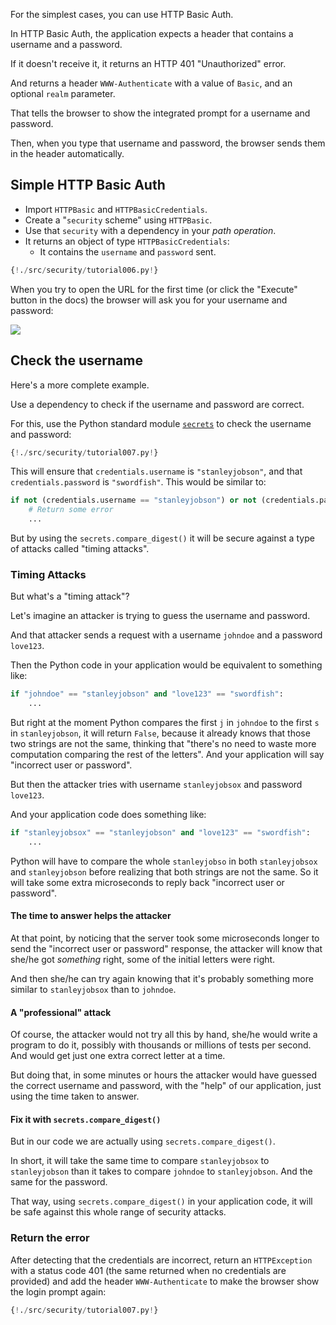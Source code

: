For the simplest cases, you can use HTTP Basic Auth.

In HTTP Basic Auth, the application expects a header that contains a username and a password.

If it doesn't receive it, it returns an HTTP 401 "Unauthorized" error.

And returns a header `WWW-Authenticate` with a value of `Basic`, and an optional `realm` parameter.

That tells the browser to show the integrated prompt for a username and password.

Then, when you type that username and password, the browser sends them in the header automatically.

## Simple HTTP Basic Auth

* Import `HTTPBasic` and `HTTPBasicCredentials`.
* Create a "`security` scheme" using `HTTPBasic`.
* Use that `security` with a dependency in your *path operation*.
* It returns an object of type `HTTPBasicCredentials`:
    * It contains the `username` and `password` sent.


```Python hl_lines="2 6 10"
{!./src/security/tutorial006.py!}
```

When you try to open the URL for the first time (or click the "Execute" button in the docs) the browser will ask you for your username and password:

<img src="/img/tutorial/security/image12.png">

## Check the username

Here's a more complete example.

Use a dependency to check if the username and password are correct.

For this, use the Python standard module <a href="https://docs.python.org/3/library/secrets.html" target="_blank">`secrets`</a> to check the username and password:

```Python hl_lines="1  13 14 15"
{!./src/security/tutorial007.py!}
```

This will ensure that `credentials.username` is `"stanleyjobson"`, and that `credentials.password` is `"swordfish"`. This would be similar to:

```Python
if not (credentials.username == "stanleyjobson") or not (credentials.password == "swordfish"):
    # Return some error
    ...
```

But by using the `secrets.compare_digest()` it will be secure against a type of attacks called "timing attacks".

### Timing Attacks

But what's a "timing attack"?

Let's imagine an attacker is trying to guess the username and password.

And that attacker sends a request with a username `johndoe` and a password `love123`.

Then the Python code in your application would be equivalent to something like:

```Python
if "johndoe" == "stanleyjobson" and "love123" == "swordfish":
    ...
```

But right at the moment Python compares the first `j` in `johndoe` to the first `s` in `stanleyjobson`, it will return `False`, because it already knows that those two strings are not the same, thinking that "there's no need to waste more computation comparing the rest of the letters". And your application will say "incorrect user or password".

But then the attacker tries with username `stanleyjobsox` and password `love123`.

And your application code does something like:

```Python
if "stanleyjobsox" == "stanleyjobson" and "love123" == "swordfish":
    ...
```

Python will have to compare the whole `stanleyjobso` in both `stanleyjobsox` and `stanleyjobson` before realizing that both strings are not the same. So it will take some extra microseconds to reply back "incorrect user or password".

#### The time to answer helps the attacker

At that point, by noticing that the server took some microseconds longer to send the "incorrect user or password" response, the attacker will know that she/he got _something_ right, some of the initial letters were right.

And then she/he can try again knowing that it's probably something more similar to `stanleyjobsox` than to `johndoe`.

#### A "professional" attack

Of course, the attacker would not try all this by hand, she/he would write a program to do it, possibly with thousands or millions of tests per second. And would get just one extra correct letter at a time.

But doing that, in some minutes or hours the attacker would have guessed the correct username and password, with the "help" of our application, just using the time taken to answer.

#### Fix it with `secrets.compare_digest()`

But in our code we are actually using `secrets.compare_digest()`.

In short, it will take the same time to compare `stanleyjobsox` to `stanleyjobson` than it takes to compare `johndoe` to `stanleyjobson`. And the same for the password.

That way, using `secrets.compare_digest()` in your application code, it will be safe against this whole range of security attacks.

### Return the error

After detecting that the credentials are incorrect, return an `HTTPException` with a status code 401 (the same returned when no credentials are provided) and add the header `WWW-Authenticate` to make the browser show the login prompt again:

```Python hl_lines="16 17 18 19 20"
{!./src/security/tutorial007.py!}
```
